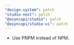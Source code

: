 ```yaml
---
"design-system": patch
"studio-next": patch
"@asyncapi/studio": patch
"@asyncapi/studio-ui": patch
---
```


- Use PNPM instead of NPM.
